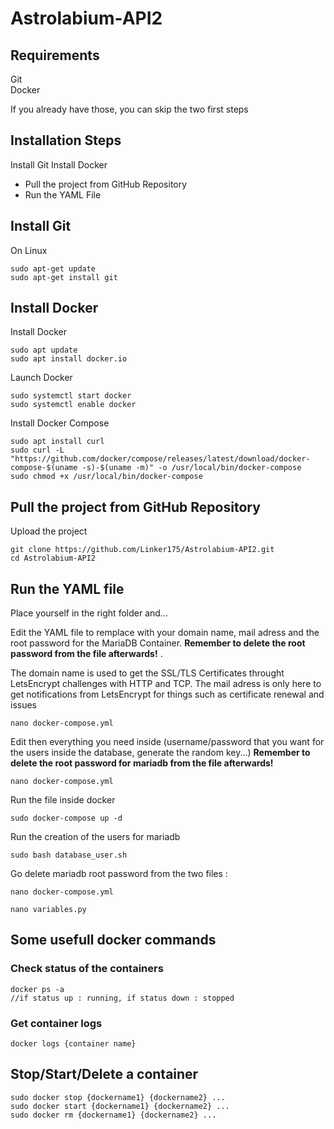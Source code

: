 # Astrolabium-API2

## Requirements
Git \
Docker

If you already have those, you can skip the two first steps

## Installation Steps
Install Git
Install Docker

- Pull the project from GitHub Repository
- Run the YAML File

## Install Git 

On Linux
```Shell
sudo apt-get update
sudo apt-get install git
```
## Install Docker
Install Docker
```Shell
sudo apt update
sudo apt install docker.io
```
Launch Docker
```Shell
sudo systemctl start docker
sudo systemctl enable docker
```
Install Docker Compose
```Shell
sudo apt install curl
sudo curl -L "https://github.com/docker/compose/releases/latest/download/docker-compose-$(uname -s)-$(uname -m)" -o /usr/local/bin/docker-compose
sudo chmod +x /usr/local/bin/docker-compose
```

## Pull the project from GitHub Repository

Upload the project 
```Shell 
git clone https://github.com/Linker175/Astrolabium-API2.git
cd Astrolabium-API2
```

## Run the YAML file

Place yourself in the right folder and...

Edit the YAML file to remplace with your domain name, mail adress and the root password for the MariaDB Container. **Remember to delete the root password from the file afterwards!** .

The domain name is used to get the SSL/TLS Certificates throught LetsEncrypt challenges with HTTP and TCP.
The mail adress is only here to get notifications from LetsEncrypt for things such as certificate renewal and issues
```Shell
nano docker-compose.yml
```

Edit then everything you need inside (username/password that you want for the users inside the database, generate the random key...) **Remember to delete the root password for mariadb from the file afterwards!**

```Shell 
nano docker-compose.yml
```

Run the file inside docker
```Shell
sudo docker-compose up -d
```

Run the creation of the users for mariadb
```Shell
sudo bash database_user.sh
```

Go delete mariadb root password from the two files : 
```Shell
nano docker-compose.yml
```
```Shell
nano variables.py
```

## Some usefull docker commands
### Check status of the containers
```
docker ps -a 
//if status up : running, if status down : stopped
```

### Get container logs
```
docker logs {container name} 
```

## Stop/Start/Delete a container
```
sudo docker stop {dockername1} {dockername2} ... 
sudo docker start {dockername1} {dockername2} ... 
sudo docker rm {dockername1} {dockername2} ... 
```
